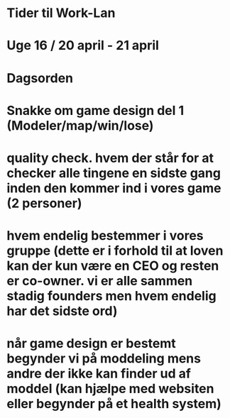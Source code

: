 # Tider til Work-Lan

# Uge 16 / 20 april - 21 april

# Dagsorden

# Snakke om game design del 1 (Modeler/map/win/lose)

# quality check. hvem der står for at checker alle tingene en sidste gang inden den kommer ind i vores game (2 personer)

# hvem endelig bestemmer i vores gruppe (dette er i forhold til at loven kan der kun være en CEO og resten er co-owner. vi er alle sammen stadig founders men hvem endelig har det sidste ord)

# når game design er bestemt begynder vi på moddeling mens andre der ikke kan finder ud af moddel (kan hjælpe med websiten eller begynder på et health system)